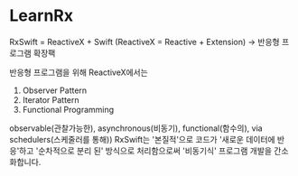 # LearnRx

RxSwift = ReactiveX + Swift (ReactiveX = Reactive + Extension) -> 반응형 프로그램 확장팩

반응형 프로그램을 위해 ReactiveX에서는
1. Observer Pattern
2. Iterator Pattern
3. Functional Programming

observable(관찰가능한), asynchronous(비동기), functional(함수의), via schedulers(스케줄러를 통해))
RxSwift는 '본질적'으로 코드가 '새로운 데이터에 반응'하고 '순차적으로 분리 된' 방식으로 처리함으로써 '비동기식' 프로그램 개발을 간소화합니다.



